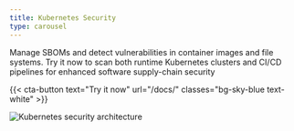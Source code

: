 ```yaml
---
title: Kubernetes Security
type: carousel
---
```


<p class="carousel-text">Manage SBOMs and detect vulnerabilities in container images and file systems. Try it now to scan both runtime Kubernetes clusters and CI/CD pipelines for enhanced software supply-chain security</p>

{{< cta-button text="Try it now" url="/docs/" classes="bg-sky-blue text-white" >}}

![Kubernetes security architecture](/img/carousel/Kubesec.png)
